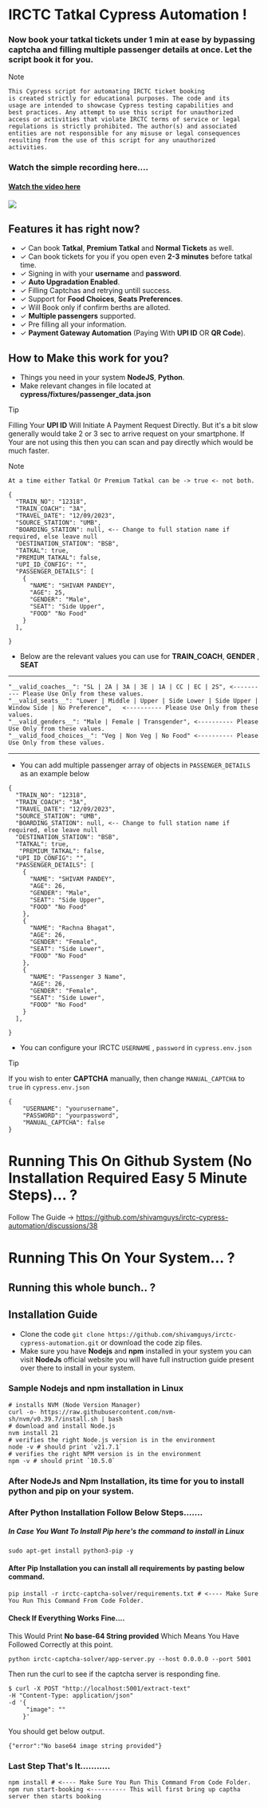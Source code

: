 # IRCTC Tatkal Cypress Automation !

### Now book your tatkal tickets under 1 min at ease by bypassing captcha and filling multiple passenger details at once. Let the script book it for you.


> [!NOTE] 
> ```
> This Cypress script for automating IRCTC ticket booking
> is created strictly for educational purposes. The code and its
> usage are intended to showcase Cypress testing capabilities and
> best practices. Any attempt to use this script for unauthorized
> access or activities that violate IRCTC terms of service or legal
> regulations is strictly prohibited. The author(s) and associated
> entities are not responsible for any misuse or legal consequences 
> resulting from the use of this script for any unauthorized 
> activities.
> ```

### Watch the simple recording here....
####  [Watch the video here](https://i.imgur.com/3U8yKmb.mp4)

[![](https://imgur.com/0xFTYhk.png)](https://i.imgur.com/3U8yKmb.mp4)




## Features it has right now?

-  ✓ Can book **Tatkal**, **Premium Tatkal** and **Normal Tickets** as well.
-  ✓ Can book tickets for you if you open even **2-3 minutes** before tatkal time.
-  ✓ Signing in with your **username** and **password**.
-  ✓ **Auto Upgradation Enabled**.
-  ✓ Filling Captchas and retrying untill success.
-  ✓ Support for **Food Choices**, **Seats Preferences**.
-  ✓ Will Book only if confirm berths are alloted.
-  ✓ **Multiple passengers** supported. 
-  ✓ Pre filling all your information.
-  ✓ **Payment Gateway Automation** (Paying With **UPI ID** OR **QR Code**).



## How to Make this work for you?

- Things you need in your system **NodeJS**, **Python**.
- Make relevant changes in file located at **cypress/fixtures/passenger_data.json**
> [!TIP]
> Filling Your **UPI ID** Will Initiate A Payment Request Directly.
> But it's a bit slow generally would take 2 or 3 sec to arrive request on your smartphone.
> If Your are not using this then you can scan and pay directly which would be much faster.



> [!NOTE] 
> ```
> At a time either Tatkal Or Premium Tatkal can be -> true <- not both.
> ```
```
{
  "TRAIN_NO": "12318",
  "TRAIN_COACH": "3A",
  "TRAVEL_DATE": "12/09/2023",
  "SOURCE_STATION": "UMB",
  "BOARDING_STATION": null, <-- Change to full station name if required, else leave null
  "DESTINATION_STATION": "BSB",
  "TATKAL": true,
  "PREMIUM_TATKAL": false,
  "UPI_ID_CONFIG": "",
  "PASSENGER_DETAILS": [
    {
      "NAME": "SHIVAM PANDEY",
      "AGE": 25,
      "GENDER": "Male",
      "SEAT": "Side Upper",
      "FOOD" "No Food"
    }
  ],

}
```

- Below are the relevant values you can use for **TRAIN_COACH**, **GENDER** , **SEAT**

***
```
"__valid_coaches__": "SL | 2A | 3A | 3E | 1A | CC | EC | 2S", <---------- Please Use Only from these values.
"__valid_seats__": "Lower | Middle | Upper | Side Lower | Side Upper | Window Side | No Preference",   <---------- Please Use Only from these values.
"__valid_genders__": "Male | Female | Transgender", <---------- Please Use Only from these values.
"__valid_food_choices__": "Veg | Non Veg | No Food" <---------- Please Use Only from these values.

```
***


- You can add multiple passenger array of objects in `PASSENGER_DETAILS` as an example below
```
{
  "TRAIN_NO": "12318",
  "TRAIN_COACH": "3A",
  "TRAVEL_DATE": "12/09/2023",
  "SOURCE_STATION": "UMB",
  "BOARDING_STATION": null, <-- Change to full station name if required, else leave null
  "DESTINATION_STATION": "BSB",
  "TATKAL": true,
   "PREMIUM_TATKAL": false,
  "UPI_ID_CONFIG": "",
  "PASSENGER_DETAILS": [
    {
      "NAME": "SHIVAM PANDEY",
      "AGE": 26,
      "GENDER": "Male",
      "SEAT": "Side Upper",
      "FOOD" "No Food"
    },
    {
      "NAME": "Rachna Bhagat",
      "AGE": 26,
      "GENDER": "Female",
      "SEAT": "Side Lower",
      "FOOD" "No Food"
    },
    {
      "NAME": "Passenger 3 Name",
      "AGE": 26,
      "GENDER": "Female",
      "SEAT": "Side Lower",
      "FOOD" "No Food"
    }
  ],

}
```



- You can configure your IRCTC `USERNAME` , `password` in `cypress.env.json`

> [!TIP]
> If you wish to enter **CAPTCHA** manually, then change `MANUAL_CAPTCHA` to `true` in `cypress.env.json`

```
{
    "USERNAME": "yourusername",
    "PASSWORD": "yourpassword",
    "MANUAL_CAPTCHA": false
}
```
# Running This On Github System (No Installation Required Easy 5 Minute Steps)... ?
Follow The Guide -> https://github.com/shivamguys/irctc-cypress-automation/discussions/38


# Running This On Your System... ?
## Running this whole bunch.. ?


## Installation Guide
- Clone the code ```git clone https://github.com/shivamguys/irctc-cypress-automation.git``` or download the code zip files.
- Make sure you have **Nodejs** and **npm** installed in your system you can visit **NodeJs** official website you will have full instruction guide present over there to install in your system.

### Sample Nodejs and npm installation in Linux

```
# installs NVM (Node Version Manager)
curl -o- https://raw.githubusercontent.com/nvm-sh/nvm/v0.39.7/install.sh | bash
# download and install Node.js
nvm install 21
# verifies the right Node.js version is in the environment
node -v # should print `v21.7.1`
# verifies the right NPM version is in the environment
npm -v # should print `10.5.0`

```

### After NodeJs and Npm Installation, its time for you to install python and pip on your system.
### After Python Installation Follow Below Steps.......
##### In Case You Want To Install Pip here's the command to install in Linux
```sudo apt-get install python3-pip -y```


#### After Pip Installation you can install all requirements by pasting below command.
```
pip install -r irctc-captcha-solver/requirements.txt # <---- Make Sure You Run This Command From Code Folder. 
```

#### Check If Everything Works Fine.... 
This Would Print **No base-64 String provided** Which Means You Have Followed Correctly at this point.
```
python irctc-captcha-solver/app-server.py --host 0.0.0.0 --port 5001
```
Then run the curl to see if the captcha server is responding fine.
```
$ curl -X POST "http://localhost:5001/extract-text"      
-H "Content-Type: application/json"      
-d '{
     "image": ""
    }'
```
You should get below output.
```
{"error":"No base64 image string provided"}
```


### Last Step That's It...........

```
npm install # <---- Make Sure You Run This Command From Code Folder. 
npm run start-booking <---------- This will first bring up captha server then starts booking 
```

